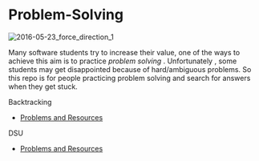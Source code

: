 # Problem-Solving

![2016-05-23_force_direction_1](https://user-images.githubusercontent.com/31357623/65829503-a9a32280-e2a6-11e9-918d-db0c1215f851.png)

Many software students try to increase their value, one of the ways to achieve this aim is to practice _problem solving_ .
Unfortunately , some students may get disappointed because of hard/ambiguous problems. 
So this repo is for people practicing problem solving and search for answers when they get stuck.


Backtracking
- [Problems and Resources](https://github.com/amrfahmyy/Problem-Solving/tree/master/backtracking)

DSU 
- [Problems and Resources](https://github.com/amrfahmyy/Problem-Solving/tree/master/DSU)
